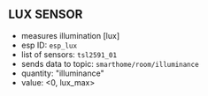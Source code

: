 ## LUX SENSOR

- measures illumination [lux]
- esp ID: ```esp_lux```
- list of sensors: ```tsl2591_01```
- sends data to topic: ```smarthome/room/illuminance```
- quantity: "illuminance"
- value: <0, lux_max>